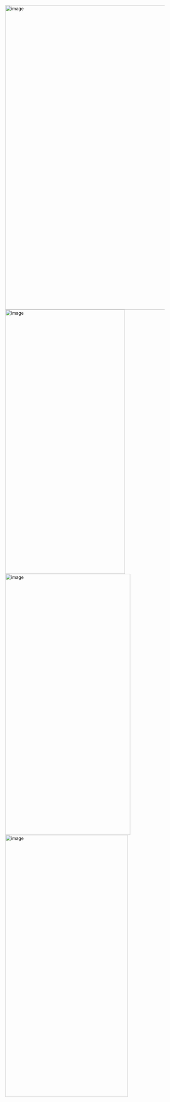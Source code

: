 <img width="1895" height="961" alt="image" src="https://github.com/user-attachments/assets/ba1cd798-ac80-44c7-9b36-7255b53359b1" />
<img width="378" height="834" alt="image" src="https://github.com/user-attachments/assets/f94c4906-ea76-4887-a6b0-6cf04e9fc921" />
<img width="395" height="824" alt="image" src="https://github.com/user-attachments/assets/09bf0516-54b4-4dba-8466-758102c83f91" />
<img width="387" height="827" alt="image" src="https://github.com/user-attachments/assets/00d0c96b-84a0-498a-8a9c-2b9451802bfa" />
